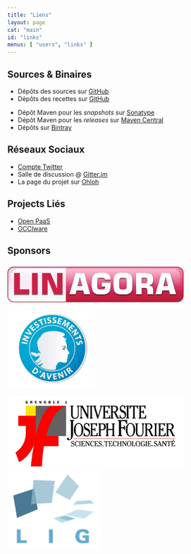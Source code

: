 ```yaml
---
title: "Liens"
layout: page
cat: "main"
id: "links"
menus: [ "users", "links" ]
---
```


## Sources & Binaires

* Dépôts des sources sur [GitHub](https://github.com/roboconf)
* Dépôts des recettes sur [GitHub](https://github.com/roboconf-recipes)

<!-- -->

* Dépôt Maven pour les *snapshots* sur [Sonatype](https://oss.sonatype.org/content/repositories/snapshots/net/roboconf/)
* Dépôt Maven pour les *releases* sur [Maven Central](http://repo1.maven.org/maven2/net/roboconf/)
* Dépôts sur [Bintray](https://bintray.com/roboconf)

## Réseaux Sociaux

* [Compte Twitter](https://twitter.com/Roboconf)
* Salle de discussion @ [Gitter.im](https://gitter.im/roboconf/roboconf)
* La page du projet sur [Ohloh](https://www.ohloh.net/p/roboconf)

## Projects Liés

* [Open PaaS](http://open-paas.org/)
* [OCCIware](http://www.occiware.org/bin/view/Main/)

## Sponsors

<a href="http://linagora.com/"><img src="/resources/img/sponsor-linagora.gif" alt="Linagora" width="400" /></a>
<img src="/resources/img/sponsor-fsn.jpg" alt="FSN" height="180" />

<a href="http://www.ujf-grenoble.fr/"><img src="/resources/img/sponsor-ujf.jpg" alt="Université Joseph Fourier" width="400" /></a>
<a href="http://www.liglab.fr/"><img src="/resources/img/sponsor-lig.jpg" alt="Laboratoire d'Informatique de Grenoble" height="180" /></a>
